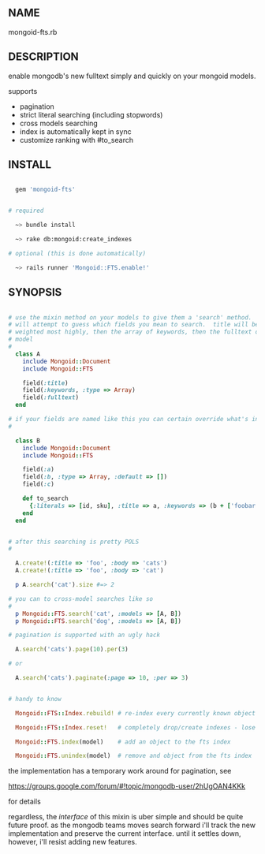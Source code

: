 NAME
------------------

  mongoid-fts.rb

DESCRIPTION
------------------

enable mongodb's new fulltext simply and quickly on your mongoid models.

supports

* pagination
* strict literal searching (including stopwords)
* cross models searching
* index is automatically kept in sync
* customize ranking with #to_search

INSTALL
------------------

````ruby

  gem 'mongoid-fts'

````

````bash

# required

  ~> bundle install

  ~> rake db:mongoid:create_indexes

# optional (this is done automatically)

  ~> rails runner 'Mongoid::FTS.enable!'

````

SYNOPSIS
------------------

````ruby

# use the mixin method on your models to give them a 'search' method.  fts
# will attempt to guess which fields you mean to search.  title will be
# weighted most highly, then the array of keywords, then the fulltext of the
# model
#
  class A
    include Mongoid::Document
    include Mongoid::FTS

    field(:title)
    field(:keywords, :type => Array)
    field(:fulltext)
  end

# if your fields are named like this you can certain override what's indexed
#

  class B
    include Mongoid::Document
    include Mongoid::FTS

    field(:a)
    field(:b, :type => Array, :default => [])
    field(:c)

    def to_search
      {:literals => [id, sku], :title => a, :keywords => (b + ['foobar']), :fulltext => c}
    end
  end


# after this searching is pretty POLS
#

  A.create!(:title => 'foo', :body => 'cats')
  A.create!(:title => 'foo', :body => 'cat')

  p A.search('cat').size #=> 2

# you can to cross-model searches like so
#
  p Mongoid::FTS.search('cat', :models => [A, B])
  p Mongoid::FTS.search('dog', :models => [A, B])

# pagination is supported with an ugly hack

  A.search('cats').page(10).per(3)

# or 

  A.search('cats').paginate(:page => 10, :per => 3)


# handy to know

  Mongoid::FTS::Index.rebuild! # re-index every currently known object - not super effecient

  Mongoid::FTS::Index.reset!   # completely drop/create indexes - lose all objects

  Mongoid::FTS.index(model)    # add an object to the fts index

  Mongoid::FTS.unindex(model)  # remove and object from the fts index

````

the implementation has a temporary work around for pagination, see

  https://groups.google.com/forum/#!topic/mongodb-user/2hUgOAN4KKk

for details

regardless, the *interface* of this mixin is uber simple and should be quite
future proof.  as the mongodb teams moves search forward i'll track the new
implementation and preserve the current interface.  until it settles down,
however, i'll resist adding new features.

